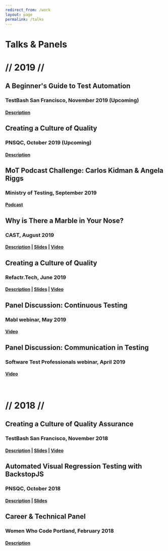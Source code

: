 ```yaml
---
redirect_from: /work
layout: page
permalink: /talks
---
```


<div>
<h1 class="res-sec-title">Talks & Panels</h1>

<h1 class="year">// 2019 //</h1>

<h2 class="res-h2">A Beginner's Guide to Test Automation</h2>
<h3 class="res-h3"> TestBash San Francisco, November 2019 (Upcoming)</h3>
<h4 class="res-h4" class="res-h4"><a href="https://www.ministryoftesting.com/events/testbash-san-francisco-2019#a-beginner-s-guide-to-test-automation">Description</a></h4>

<h2 class="res-h2">Creating a Culture of Quality</h2>
<h3 class="res-h3">PNSQC, October 2019 (Upcoming)</h3>
<h4 class="res-h4"><a href="https://www.pnsqc.org/creating-a-culture-of-quality/">Description</a></h4>

<h2 class="res-h2">MoT Podcast Challenge: Carlos Kidman & Angela Riggs</h2>
<h3 class="res-h3">Ministry of Testing, September 2019</h3>
<h4 class="res-h4"><a href="http://bit.ly/angela-mot-podcast">Podcast</a></h4>

<h2 class="res-h2">Why is There a Marble in Your Nose?</h2>
<h3 class="res-h3"> CAST, August 2019</h3>
<h4 class="res-h4"><a href="https://cast2019.sched.com/event/O8qZ/why-is-there-a-marble-in-your-nose">Description</a> | <a href="http://bit.ly/cast2019-marble-nose">Slides</a> | <a href="http://bit.ly/angela-cast2019-video">Video</a></h4>

<h2 class="res-h2">Creating a Culture of Quality</h2>
<h3 class="res-h3"> Refactr.Tech, June 2019</h3>
<h4 class="res-h4"><a href="https://refactr.tech/detail/sessions.html#creating-a-culture-of-quality">Description</a> | <a href="http://bit.ly/refactr2019-culture-quality">Slides</a> | <a href="http://bit.ly/angela-refactr2019-video">Video</a></h4>

<h2 class="res-h2">Panel Discussion: Continuous Testing</h2>
<h3 class="res-h3"> Mabl webinar, May 2019</h3>
<h4 class="res-h4"><a href="https://www.mabl.com/blog/how-to-shift-to-continuous-testing-in-devops">Video</a></h4>

<h2 class="res-h2">Panel Discussion: Communication in Testing</h2>
<h3 class="res-h3"> Software Test Professionals webinar, April 2019</h3>
<h4 class="res-h4"><a href="https://www.softwaretestpro.com/communication-in-testing/">Video</a></h4>

<br /><h1 class="year">// 2018 //</h1>

<h2 class="res-h2">Creating a Culture of Quality Assurance</h2>
<h3 class="res-h3"> TestBash San Francisco, November 2018</h3>
<h4 class="res-h4"><a href="https://www.ministryoftesting.com/events/testbash-san-francisco-2018#creating-a-culture-of-quality-assurance">Description</a> | <a href="https://speakerdeck.com/angelariggs/creating-a-culture-of-quality-testbash-sf">Slides</a> | <a href="https://www.ministryoftesting.com/dojo/lessons/creating-a-culture-of-quality-assurance-angela-riggs">Video</a></h4>

<h2 class="res-h2">Automated Visual Regression Testing with BackstopJS</h2>
<h3 class="res-h3">PNSQC, October 2018</h3>
<h4 class="res-h4"><a href="https://www.pnsqc.org/automated-visual-regression-testing-with-backstopjs">Description</a> | <a href="https://speakerdeck.com/angelariggs/automating-visual-regression-testing-with-backstopjs">Slides</a></h4>

<h2 class="res-h2">Career & Technical Panel</h2>
<h3 class="res-h3">Women Who Code Portland, February 2018</h3>
<h4 class="res-h4"><a href="https://www.meetup.com/Women-Who-Code-Portland/events/245945636">Description</a></h4>
</div>
